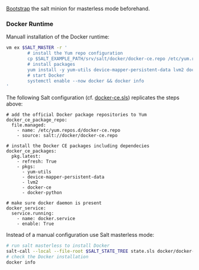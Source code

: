[Bootstrap](bootstrap.md) the salt minion for masterless mode beforehand.

### Docker Runtime

Manuall installation of the Docker runtime:

```bash
vm ex $SALT_MASTER -r '
        # install the Yum repo configuration
        cp $SALT_EXAMPLE_PATH/srv/salt/docker/docker-ce.repo /etc/yum.repos.d/
        # install packages
        yum install -y yum-utils device-mapper-persistent-data lvm2 docker-ce docker-python
        # start Docker
        systemctl enable --now docker && docker info
'
```

The following Salt configuration (cf. [docker-ce.sls](../srv/salt/docker/docker-ce.sls)) replicates the steps above:

```sls
# add the official Docker package repositories to Yum
docker_ce_package_repo:
  file.managed:
    - name: /etc/yum.repos.d/docker-ce.repo
    - source: salt://docker/docker-ce.repo

# install the Docker CE packages including dependecies
docker_ce_packages:
  pkg.latest:
    - refresh: True
    - pkgs:
      - yum-utils
      - device-mapper-persistent-data
      - lvm2
      - docker-ce
      - docker-python

# make sure docker daemon is present
docker_service:
  service.running:
    - name: docker.service
    - enable: True
```

Instead of a manual configuration use Salt masterless mode:

```bash
# run salt masterless to install Docker
salt-call --local --file-root $SALT_STATE_TREE state.sls docker/docker-ce
# check the Docker installation
docker info
```

